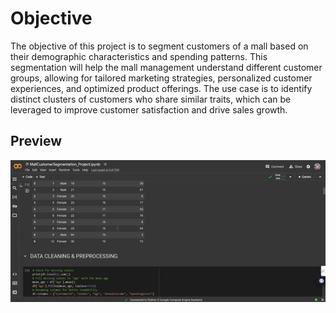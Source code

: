 # Objective
The objective of this project is to segment customers of a mall based on their demographic characteristics and spending patterns. This segmentation will help the mall management understand different customer groups, allowing for tailored marketing strategies, personalized customer experiences, and optimized product offerings. The use case is to identify distinct clusters of customers who share similar traits, which can be leveraged to improve customer satisfaction and drive sales growth.

## Preview

![Video preview](Preview.gif)
